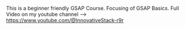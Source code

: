 This is a beginner friendly GSAP Course.
Focusing of GSAP Basics.
Full Video on my youtube channel --> https://www.youtube.com/@InnovativeStack-r9r
